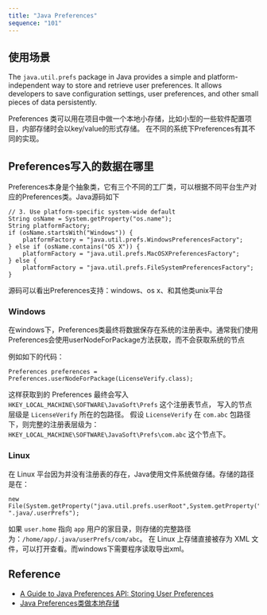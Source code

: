 ```yaml
---
title: "Java Preferences"
sequence: "101"
---
```


## 使用场景

The `java.util.prefs` package in Java provides a simple and platform-independent way
to store and retrieve user preferences.
It allows developers to save configuration settings, user preferences, and other small pieces of data persistently.

Preferences 类可以用在项目中做一个本地小存储，比如小型的一些软件配置项目，内部存储时会以key/value的形式存储。
在不同的系统下Preferences有其不同的实现。

## Preferences写入的数据在哪里

Preferences本身是个抽象类，它有三个不同的工厂类，可以根据不同平台生产对应的Preferences类。Java源码如下

```text
// 3. Use platform-specific system-wide default
String osName = System.getProperty("os.name");
String platformFactory;
if (osName.startsWith("Windows")) {
    platformFactory = "java.util.prefs.WindowsPreferencesFactory";
} else if (osName.contains("OS X")) {
    platformFactory = "java.util.prefs.MacOSXPreferencesFactory";
} else {
    platformFactory = "java.util.prefs.FileSystemPreferencesFactory";
}
```

源码可以看出Preferences支持：windows、os x、和其他类unix平台

### Windows

在windows下，Preferences类最终将数据保存在系统的注册表中。通常我们使用Preferences会使用userNodeForPackage方法获取，而不会获取系统的节点

例如如下的代码：

```text
Preferences preferences = Preferences.userNodeForPackage(LicenseVerify.class);
```

这样获取到的 Preferences 最终会写入 `HKEY_LOCAL_MACHINE\SOFTWARE\JavaSoft\Prefs` 这个注册表节点，
写入的节点层级是 `LicenseVerify` 所在的包路径。
假设 `LicenseVerify` 在 `com.abc` 包路径下，则完整的注册表层级为：
`HKEY_LOCAL_MACHINE\SOFTWARE\JavaSoft\Prefs\com.abc` 这个节点下。

### Linux

在 Linux 平台因为并没有注册表的存在，Java使用文件系统做存储。存储的路径是在：

```text
new File(System.getProperty("java.util.prefs.userRoot",System.getProperty("user.home")), ".java/.userPrefs");
```

如果 `user.home` 指向 `app` 用户的家目录，则存储的完整路径为：`/home/app/.java/userPrefs/com/abc`。
在 Linux 上存储直接被存为 XML 文件，可以打开查看。而windows下需要程序读取导出xml。

## Reference

- [A Guide to Java Preferences API: Storing User Preferences](https://delta-dev-software.fr/a-guide-to-java-preferences-api-storing-user-preferences)
- [Java Preferences类做本地存储](https://www.cnblogs.com/leemz-coding/p/16009323.html)
